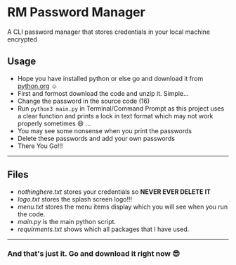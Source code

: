# RM Password Manager
A CLI password manager that stores credentials in your local machine encrypted

## Usage

- Hope you have installed python or else go and download it from [python.org](https://www.python.org/ "Python") :relaxed:
- First and formost download the code and unzip it. Simple...
- Change the password in the source code (16)
- Run  `python3 main.py`  in Terminal/Command Prompt as this project uses a clear function and prints a lock in text format which may not work properly sometimes :smile: ...
- You may see some nonsense when you print the passwords
- Delete these passwords and add your own passwords
- There You Go!!! 

***

## Files

- _nothinghere.txt_ stores your credentials so **NEVER EVER DELETE IT**
- _logo.txt_ stores the splash screen logo!!!
- _menu.txt_ stores the menu items display which you will see when you run the code.
- _main.py_ is the main python script.
- _requirments.txt_ shows which all packages that I have used.

***

### And that's just it. Go and download it right now :sunglasses:

